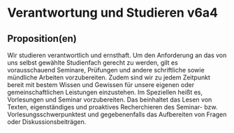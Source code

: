 ﻿<!---
   NAME - The NAME of this project is:
ethos

  FILE - The FILENAME of the current file is:
/v6a4.md

  CREATION - This project was CREATED on:
2017-01-28-16:15:00 UTC

  MODIFICATION - This project was last MODIFIED on:
2017-01-28-16:15:00 UTC

  VERSION - The current VERSION of this project is:
<git-commit-hash>-2017-01-28-16:15:00 UTC

  CREATOR(S) - This project was CREATED by:
Michael Czechowski, Martin Maga

  CONTACT - You can CONTACT the creator(s) or developer(s) of this project at:
E-Mail: mail@martinmaga.de

  COPYRIGHT - The COPYRIGHT holder of this project is:
COPYRIGHT (c) 2016 Martin Maga

  LICENSE - This project is LICENSED under the following license:
Martin Maga 2016 CC BY-SA 4.0 https://creativecommons.org

  SUBFILE – This is a SUBFILE! For more INFORMATION on this project go to:
/README.md
--->

# Verantwortung und Studieren v6a4

## Proposition(en)
Wir studieren verantwortlich und ernsthaft. Um den Anforderung an das von uns selbst gewählte Studienfach gerecht zu werden, gilt es vorausschauend Seminare, Prüfungen und andere schriftliche sowie mündliche Arbeiten vorzubereiten. Zudem sind wir zu jedem Zeitpunkt bereit mit bestem Wissen und Gewissen für unsere eigenen oder gemeinschaftlichen Leistungen einzustehen. Im Speziellen heißt es, Vorlesungen und Seminar vorzubereiten. Das beinhaltet das Lesen von Texten, eigenständiges und proaktives Recherchieren des Seminar- bzw. Vorlesungsschwerpunktest und gegebenenfalls das Aufbereiten von Fragen oder Diskussionsbeiträgen.

